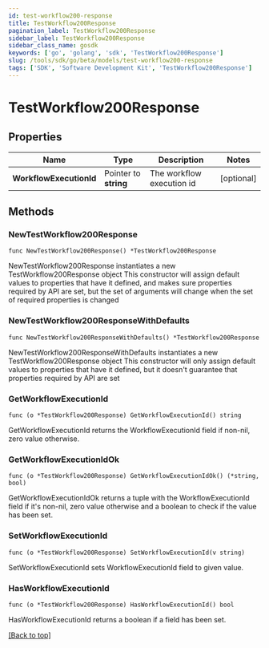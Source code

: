 ```yaml
---
id: test-workflow200-response
title: TestWorkflow200Response
pagination_label: TestWorkflow200Response
sidebar_label: TestWorkflow200Response
sidebar_class_name: gosdk
keywords: ['go', 'golang', 'sdk', 'TestWorkflow200Response'] 
slug: /tools/sdk/go/beta/models/test-workflow200-response
tags: ['SDK', 'Software Development Kit', 'TestWorkflow200Response']
---
```


# TestWorkflow200Response

## Properties

Name | Type | Description | Notes
------------ | ------------- | ------------- | -------------
**WorkflowExecutionId** | Pointer to **string** | The workflow execution id | [optional] 

## Methods

### NewTestWorkflow200Response

`func NewTestWorkflow200Response() *TestWorkflow200Response`

NewTestWorkflow200Response instantiates a new TestWorkflow200Response object
This constructor will assign default values to properties that have it defined,
and makes sure properties required by API are set, but the set of arguments
will change when the set of required properties is changed

### NewTestWorkflow200ResponseWithDefaults

`func NewTestWorkflow200ResponseWithDefaults() *TestWorkflow200Response`

NewTestWorkflow200ResponseWithDefaults instantiates a new TestWorkflow200Response object
This constructor will only assign default values to properties that have it defined,
but it doesn't guarantee that properties required by API are set

### GetWorkflowExecutionId

`func (o *TestWorkflow200Response) GetWorkflowExecutionId() string`

GetWorkflowExecutionId returns the WorkflowExecutionId field if non-nil, zero value otherwise.

### GetWorkflowExecutionIdOk

`func (o *TestWorkflow200Response) GetWorkflowExecutionIdOk() (*string, bool)`

GetWorkflowExecutionIdOk returns a tuple with the WorkflowExecutionId field if it's non-nil, zero value otherwise
and a boolean to check if the value has been set.

### SetWorkflowExecutionId

`func (o *TestWorkflow200Response) SetWorkflowExecutionId(v string)`

SetWorkflowExecutionId sets WorkflowExecutionId field to given value.

### HasWorkflowExecutionId

`func (o *TestWorkflow200Response) HasWorkflowExecutionId() bool`

HasWorkflowExecutionId returns a boolean if a field has been set.


[[Back to top]](#) 


